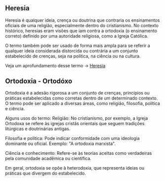 #

## Heresia

Heresia é qualquer ideia, crença ou doutrina que contraria os ensinamentos oficiais de uma religião, especialmente dentro do cristianismo. No contexto histórico, heresias eram visões que iam contra a ortodoxia (o ensinamento correto) definido por uma autoridade religiosa, como a Igreja Católica.

O termo também pode ser usado de forma mais ampla para se referir a qualquer ideia considerada distorcida ou contrária a um conjunto estabelecido de crenças, seja na política, na ciência ou na cultura. 

Veja um aprofundamento desse termo -> [Heresia](../estudos/temas-especificos/heresia.md)


## Ortodoxia - Ortodóxo

Ortodoxia é a adesão rigorosa a um conjunto de crenças, princípios ou práticas estabelecidas como corretas dentro de um determinado contexto. O termo pode ser aplicado a diversas áreas, como religião, filosofia, política e ciência.

Alguns usos do termo:
Religião: No cristianismo, por exemplo, a Igreja Ortodoxa se refere às igrejas cristãs orientais que seguem tradições litúrgicas e doutrinárias antigas.

Filosofia e política: Pode indicar conformidade com uma ideologia dominante ou oficial. Exemplo: "A ortodoxia marxista".

Ciência e conhecimento: Refere-se às teorias aceitas como verdadeiras pela comunidade acadêmica ou científica.

Em geral, ortodoxia se opõe à heterodoxia, que representa ideias ou práticas que divergem do estabelecido.







